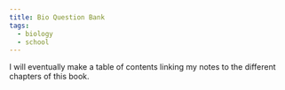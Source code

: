 ```yaml
---
title: Bio Question Bank
tags:
  - biology
  - school
---
```


I will eventually make a table of contents linking my notes to the different chapters of this book.

